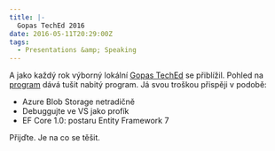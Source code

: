 ```yaml
---
title: |-
  Gopas TechEd 2016
date: 2016-05-11T20:29:00Z
tags:
  - Presentations &amp; Speaking
---
```

A jako každý rok výborný lokální [Gopas TechEd][1] se přiblížil. Pohled na [program][1] dává tušit nabitý program. Já svou troškou přispěji v podobě:

* Azure Blob Storage netradičně
* Debuggujte ve VS jako profík
* EF Core 1.0: postaru Entity Framework 7

Přijďte. Je na co se těšit.

[1]: https://www.teched.cz